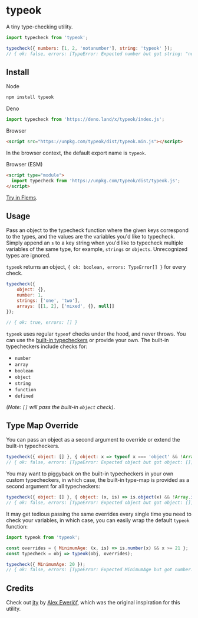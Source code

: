 # typeok

A tiny type-checking utility.

```js
import typecheck from 'typeok';

typecheck({ numbers: [1, 2, 'notanumber'], string: 'typeok' });
// { ok: false, errors: [TypeError: Expected number but got string: "notanumber"] }
```

## Install

Node
```bash
npm install typeok
```

Deno
```js
import typecheck from 'https://deno.land/x/typeok/index.js';
```

Browser
```html
<script src="https://unpkg.com/typeok/dist/typeok.min.js"></script>
```

In the browser context, the default export name is `typeok`.

Browser (ESM)
```html
<script type="module">
  import typecheck from 'https://unpkg.com/typeok/dist/typeok.js';
</script>
```

[Try in Flems](https://flems.io/#0=N4IgtglgJlA2CmIBcBGADGgNCAZhBAzsgNqgB2AhmIkiAHQAWALmLCNgMYD2ZT8vyECAC+mclRr0AVkU48+A2giYACAE7wCAbgA6ZPQHoDKgEIUCEDioCqBCgHN4ejQRUBeFUwCeAB3hcAawAKYD0VcJUuACMpeA4mJBVgUTCIsgBXMCj4NUSUTFTwgiY1CDJ7AkTiAHIeeGrMFWqmAHcuaoBdArIIlQo1NQovSpViYnyVACYu0erIAA94KAak0RUM2FgOjr1hAEpdfTJuMgIuBDpYLnsg6oAFcwJNRJWXA71DYwAVX3gAWg4DDiARUAHkAG45UpQTTOTTuTy-QIhVIZLI5RIAVl2jVCPXWmWyuRU83cAD4VAA5Qk5OgQAgAMTKED4QXmexUADJOSSVBTsWR9oc9CczhcrjdqgyKPhXC0WQwVCgVD8-ABRAZcYmvTTvI5GFQAdUGPh8ZXsiL8gRFPGKKjAXghUOg8I8ePCADUKLBoNT0cS2Y16Ry3BT6XQ0US2RzubyKZMuTzSQAeFQAFl2wuOttU3j8gOBCOiUnJlv8wWLjQdToGLoIerhrg8ebiQI4wXdKi9PqgfqJIxqZC4qgoBP9KwAzI1MTtBQ3s6dzvBLtdbtLZSp5UxFQnVfANWotSMdfWtOwQE8EPEILbBBO0EgJyIxCBKNRBHQOARZCATgomIIIhdCAPpkAERBIKQr4SIILaBOe6RqGwtDMEwPiVEY6RkD4AT2J+XBgAYcEBAAAmgdBpnQaAGFA9JMERSIBHQkBkHQMjni2ggEBwpQ+ABwgdMIQA).

## Usage

Pass an object to the typecheck function where the given keys correspond to the types, and the values are the variables you'd like to typecheck. Simply append an `s` to a key string when you'd like to typecheck multiple variables of the same type, for example, `strings` or `objects`. Unrecognized types are ignored.

`typeok` returns an object, `{ ok: boolean, errors: TypeError[] }` for every check.

```js
typecheck({
    object: {},
    number: 1,
    strings: ['one', 'two'],
    arrays: [[1, 2], ['mixed', {}, null]]
});

// { ok: true, errors: [] }
```

`typeok` uses regular `typeof` checks under the hood, and never throws. You can use the [built-in typecheckers](https://github.com/kevinfiol/typeok/blob/master/index.js#L1) or provide your own. The built-in typecheckers include checks for:

* `number`
* `array`
* `boolean`
* `object`
* `string`
* `function`
* `defined`

*(Note: `[]` will pass the built-in `object` check)*.

## Type Map Override

You can pass an object as a second argument to override or extend the built-in typecheckers.

```js
typecheck({ object: [] }, { object: x => typeof x === 'object' && !Array.isArray(x) });
// { ok: false, errors: [TypeError: Expected object but got object: []] }
```

You may want to piggyback on the built-in typecheckers in your own custom typecheckers, in which case, the built-in type-map is provided as a second argument for all typecheckers:

```js
typecheck({ object: [] }, { object: (x, is) => is.object(x) && !Array.isArray(x) });
// { ok: false, errors: [TypeError: Expected object but got object: []] }
```

It may get tedious passing the same overrides every single time you need to check your variables, in which case, you can easily wrap the default `typeok` function:

```js
import typeok from 'typeok';

const overrides = { MinimumAge: (x, is) => is.number(x) && x >= 21 };
const typecheck = obj => typeok(obj, overrides);

typecheck({ MinimumAge: 20 });
// { ok: false, errors: [TypeError: Expected MinimumAge but got number: 20] }
```

## Credits

Check out [jty](https://github.com/userpixel/jty) by [Alex Ewerlöf](https://github.com/userpixel), which was the original inspiration for this utility.